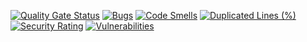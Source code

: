 [![Quality Gate Status](https://sonarcloud.io/api/project_badges/measure?project=Maurice010_task7-client&metric=alert_status)](https://sonarcloud.io/summary/new_code?id=Maurice010_task7-client)
[![Bugs](https://sonarcloud.io/api/project_badges/measure?project=Maurice010_task7-client&metric=bugs)](https://sonarcloud.io/summary/new_code?id=Maurice010_task7-client)
[![Code Smells](https://sonarcloud.io/api/project_badges/measure?project=Maurice010_task7-client&metric=code_smells)](https://sonarcloud.io/summary/new_code?id=Maurice010_task7-client)
[![Duplicated Lines (%)](https://sonarcloud.io/api/project_badges/measure?project=Maurice010_task7-client&metric=duplicated_lines_density)](https://sonarcloud.io/summary/new_code?id=Maurice010_task7-client)
[![Security Rating](https://sonarcloud.io/api/project_badges/measure?project=Maurice010_task7-client&metric=security_rating)](https://sonarcloud.io/summary/new_code?id=Maurice010_task7-client)
[![Vulnerabilities](https://sonarcloud.io/api/project_badges/measure?project=Maurice010_task7-client&metric=vulnerabilities)](https://sonarcloud.io/summary/new_code?id=Maurice010_task7-client)
